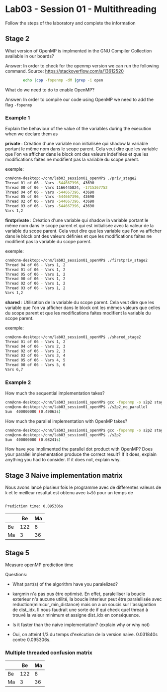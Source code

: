 # Lab03 - Session 01 - Multithreading

Follow the steps of the laboratory and complete the information

## Stage 2

What version of OpenMP is implmented in the GNU Compiler Collection available in our boards?

Answer: In order to check for the openmp version we can run the following command.
        Source: https://stackoverflow.com/a/13612520
```bash
        echo |cpp -fopenmp -dM |grep -i open
```

What do we need to do to enable OpenMP?

Answer: In order to compile our code using OpenMP we need to add the flag `-fopenmp` 

### Example 1

Explain the behaviour of the value of the variables during the execution when we declare them as

**private** : Création d'une variable non initialisée qui shadow la variable portant le même nom dans le scope parent. Cela veut dire que les variable que l'on va afficher dans le block ont des valeurs indefinies et que les modifications faites ne modifient pas la variable du scope parent.

exemple:

```bash
cnm@cnm-desktop:~/cnm/lab03_session01_openMP$ ./priv_stage2 
Thread 01 of 06 - Vars -544667396, 43690
Thread 00 of 06 - Vars 1166445824, -1715367752
Thread 04 of 06 - Vars -544667396, 43690
Thread 05 of 06 - Vars -544667396, 43690
Thread 02 of 06 - Vars -544667396, 43690
Thread 03 of 06 - Vars -544667396, 43690
Vars 1,2
```

**firstprivate** : Création d'une variable qui shadow la variable portant le même nom dans le scope parent et qui est initialisée avec la valeur de la variable du scope parent. Cela veut dire que les variable que l'on va afficher dans le block ont des valeurs définies et que les modifications faites ne modifient pas la variable du scope parent.

exemple:

```bash
cnm@cnm-desktop:~/cnm/lab03_session01_openMP$ ./firstpriv_stage2 
Thread 04 of 06 - Vars 1, 2
Thread 01 of 06 - Vars 1, 2
Thread 05 of 06 - Vars 1, 2
Thread 00 of 06 - Vars 1, 2
Thread 02 of 06 - Vars 1, 2
Thread 03 of 06 - Vars 1, 2
Vars 1,2
```

**shared** : Utilisation de la variable du scope parent.
Cela veut dire que les variable que l'on va afficher dans le block ont les mêmes valeurs que celles du scope parent et que les modifications faites modifient la variable du scope parent.

exemple:

```bash
cnm@cnm-desktop:~/cnm/lab03_session01_openMP$ ./shared_stage2
Thread 01 of 06 - Vars 1, 2
Thread 04 of 06 - Vars 2, 3
Thread 02 of 06 - Vars 2, 3
Thread 03 of 06 - Vars 3, 4
Thread 05 of 06 - Vars 4, 5
Thread 00 of 06 - Vars 5, 6
Vars 6,7
```


### Example 2

How much the sequential implementation takes?
```bash 
cnm@cnm-desktop:~/cnm/lab03_session01_openMP$ gcc -fopenmp -o s2p2 stage2_part2.c
cnm@cnm-desktop:~/cnm/lab03_session01_openMP$ ./s2p2_no_parallel 
Sum  400000000 (0.49063s)
```


How much the parallel implementation with OpenMP takes?
```bash
cnm@cnm-desktop:~/cnm/lab03_session01_openMP$ gcc -fopenmp -o s2p2 stage2_part2.c 
cnm@cnm-desktop:~/cnm/lab03_session01_openMP$ ./s2p2 
Sum  400000000 (0.08241s)
```


How have you implimented the parallel dot product with OpenMP?
Does your parallel implementation produce the correct result?
If it does, explain anything you had to consider.
If it does not, explain why.

## Stage 3 Naive implementation matrix

Nous avons lancé plusieur fois le programme avec de differentes valeurs de `k` et le meilleur resultat est obtenu avec `k=50` pour un temps de 

```bash

Prediction time: 0.095306s

```
|   |  Be |  Ma |
|---|-----|-----|
|Be | 122 |   8 |
|Ma |   3 |  36 |


## Stage 5

Measure openMP prediction time

Questions:

* What part(s) of the algorithm have you paralelized?
- kargmin n'a pas pus être optimisé. En effet, paralelliser la boucle exterieur n'a aucune utilité, la boucle interieur peut être paralellisée avec reduction(min:cur_min_distance) mais on a un soucis sur l'assigantion de dist_idx. Il nous faudrait une sorte de if qui check quel thread à trouvé la valeur minimum et assigne dist_idx en conséquence.

* Is it faster than the naive implementation? (explain why or why not)
- Oui, on atteint 1/3 du temps d'exécution de la version naive. 0.031840s contre 0.095306s. 



### Multiple threaded confusion matrix

|   |  Be |  Ma |
|---|-----|-----|
|Be | 122 |   8 |
|Ma |   3 |  36 |
